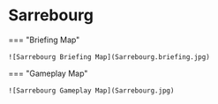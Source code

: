 # Sarrebourg

=== "Briefing Map"

    ![Sarrebourg Briefing Map](Sarrebourg.briefing.jpg)

=== "Gameplay Map"

    ![Sarrebourg Gameplay Map](Sarrebourg.jpg)
